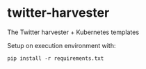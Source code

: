 # twitter-harvester

The Twitter harvester + Kubernetes templates

Setup on execution environment with:
 
    pip install -r requirements.txt
